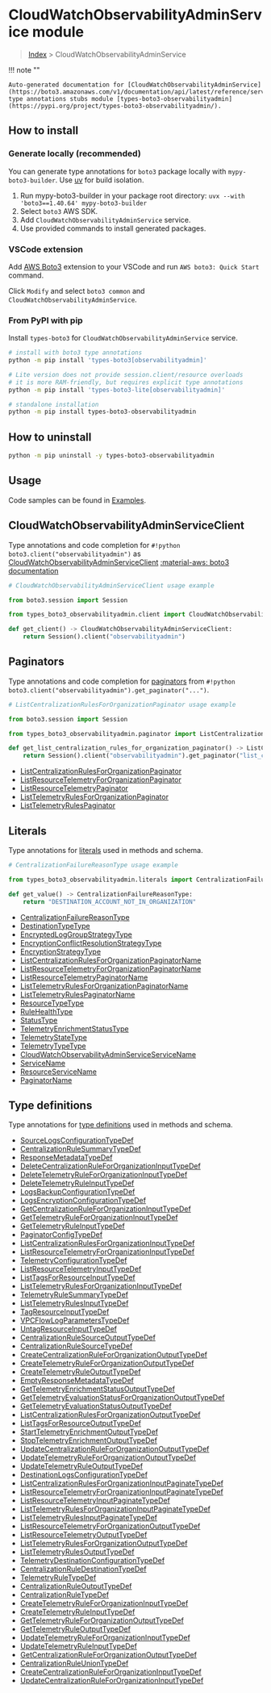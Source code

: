 #  CloudWatchObservabilityAdminService module

> [Index](../README.md) > CloudWatchObservabilityAdminService

!!! note ""

    Auto-generated documentation for [CloudWatchObservabilityAdminService](https://boto3.amazonaws.com/v1/documentation/api/latest/reference/services/observabilityadmin.html#cloudwatchobservabilityadminservice)
    type annotations stubs module [types-boto3-observabilityadmin](https://pypi.org/project/types-boto3-observabilityadmin/).

## How to install

### Generate locally (recommended)

You can generate type annotations for `boto3` package locally with `mypy-boto3-builder`.
Use [uv](https://docs.astral.sh/uv/getting-started/installation/) for build isolation.

1. Run mypy-boto3-builder in your package root directory: `uvx --with 'boto3==1.40.64' mypy-boto3-builder`
1. Select `boto3` AWS SDK.
1. Add `CloudWatchObservabilityAdminService` service.
1. Use provided commands to install generated packages.


### VSCode extension

Add [AWS Boto3](https://marketplace.visualstudio.com/items?itemName=Boto3typed.boto3-ide)
extension to your VSCode and run `AWS boto3: Quick Start` command.

Click `Modify` and select `boto3 common` and `CloudWatchObservabilityAdminService`.


### From PyPI with pip

Install `types-boto3` for `CloudWatchObservabilityAdminService` service.

```bash
# install with boto3 type annotations
python -m pip install 'types-boto3[observabilityadmin]'

# Lite version does not provide session.client/resource overloads
# it is more RAM-friendly, but requires explicit type annotations
python -m pip install 'types-boto3-lite[observabilityadmin]'

# standalone installation
python -m pip install types-boto3-observabilityadmin
```



## How to uninstall

```bash
python -m pip uninstall -y types-boto3-observabilityadmin
```

## Usage

Code samples can be found in [Examples](./usage.md).

## CloudWatchObservabilityAdminServiceClient

Type annotations and code completion for  `#!python boto3.client("observabilityadmin")` as [CloudWatchObservabilityAdminServiceClient](./client.md)
[:material-aws: boto3 documentation](https://boto3.amazonaws.com/v1/documentation/api/latest/reference/services/observabilityadmin.html#CloudWatchObservabilityAdminService.Client)

```python
# CloudWatchObservabilityAdminServiceClient usage example

from boto3.session import Session

from types_boto3_observabilityadmin.client import CloudWatchObservabilityAdminServiceClient

def get_client() -> CloudWatchObservabilityAdminServiceClient:
    return Session().client("observabilityadmin")
```


## Paginators

Type annotations and code completion for [paginators](./paginators.md)
from `#!python boto3.client("observabilityadmin").get_paginator("...")`.

```python
# ListCentralizationRulesForOrganizationPaginator usage example

from boto3.session import Session

from types_boto3_observabilityadmin.paginator import ListCentralizationRulesForOrganizationPaginator

def get_list_centralization_rules_for_organization_paginator() -> ListCentralizationRulesForOrganizationPaginator:
    return Session().client("observabilityadmin").get_paginator("list_centralization_rules_for_organization"))
```

- [ListCentralizationRulesForOrganizationPaginator](./paginators.md#listcentralizationrulesfororganizationpaginator)
- [ListResourceTelemetryForOrganizationPaginator](./paginators.md#listresourcetelemetryfororganizationpaginator)
- [ListResourceTelemetryPaginator](./paginators.md#listresourcetelemetrypaginator)
- [ListTelemetryRulesForOrganizationPaginator](./paginators.md#listtelemetryrulesfororganizationpaginator)
- [ListTelemetryRulesPaginator](./paginators.md#listtelemetryrulespaginator)









## Literals

Type annotations for [literals](./literals.md) used in methods and schema.

```python
# CentralizationFailureReasonType usage example

from types_boto3_observabilityadmin.literals import CentralizationFailureReasonType

def get_value() -> CentralizationFailureReasonType:
    return "DESTINATION_ACCOUNT_NOT_IN_ORGANIZATION"
```

- [CentralizationFailureReasonType](./literals.md#centralizationfailurereasontype)
- [DestinationTypeType](./literals.md#destinationtypetype)
- [EncryptedLogGroupStrategyType](./literals.md#encryptedloggroupstrategytype)
- [EncryptionConflictResolutionStrategyType](./literals.md#encryptionconflictresolutionstrategytype)
- [EncryptionStrategyType](./literals.md#encryptionstrategytype)
- [ListCentralizationRulesForOrganizationPaginatorName](./literals.md#listcentralizationrulesfororganizationpaginatorname)
- [ListResourceTelemetryForOrganizationPaginatorName](./literals.md#listresourcetelemetryfororganizationpaginatorname)
- [ListResourceTelemetryPaginatorName](./literals.md#listresourcetelemetrypaginatorname)
- [ListTelemetryRulesForOrganizationPaginatorName](./literals.md#listtelemetryrulesfororganizationpaginatorname)
- [ListTelemetryRulesPaginatorName](./literals.md#listtelemetryrulespaginatorname)
- [ResourceTypeType](./literals.md#resourcetypetype)
- [RuleHealthType](./literals.md#rulehealthtype)
- [StatusType](./literals.md#statustype)
- [TelemetryEnrichmentStatusType](./literals.md#telemetryenrichmentstatustype)
- [TelemetryStateType](./literals.md#telemetrystatetype)
- [TelemetryTypeType](./literals.md#telemetrytypetype)
- [CloudWatchObservabilityAdminServiceServiceName](./literals.md#cloudwatchobservabilityadminserviceservicename)
- [ServiceName](./literals.md#servicename)
- [ResourceServiceName](./literals.md#resourceservicename)
- [PaginatorName](./literals.md#paginatorname)




## Type definitions

Type annotations for [type definitions](./type_defs.md) used in methods and schema.

- [SourceLogsConfigurationTypeDef](./type_defs.md#sourcelogsconfigurationtypedef)
- [CentralizationRuleSummaryTypeDef](./type_defs.md#centralizationrulesummarytypedef)
- [ResponseMetadataTypeDef](./type_defs.md#responsemetadatatypedef)
- [DeleteCentralizationRuleForOrganizationInputTypeDef](./type_defs.md#deletecentralizationrulefororganizationinputtypedef)
- [DeleteTelemetryRuleForOrganizationInputTypeDef](./type_defs.md#deletetelemetryrulefororganizationinputtypedef)
- [DeleteTelemetryRuleInputTypeDef](./type_defs.md#deletetelemetryruleinputtypedef)
- [LogsBackupConfigurationTypeDef](./type_defs.md#logsbackupconfigurationtypedef)
- [LogsEncryptionConfigurationTypeDef](./type_defs.md#logsencryptionconfigurationtypedef)
- [GetCentralizationRuleForOrganizationInputTypeDef](./type_defs.md#getcentralizationrulefororganizationinputtypedef)
- [GetTelemetryRuleForOrganizationInputTypeDef](./type_defs.md#gettelemetryrulefororganizationinputtypedef)
- [GetTelemetryRuleInputTypeDef](./type_defs.md#gettelemetryruleinputtypedef)
- [PaginatorConfigTypeDef](./type_defs.md#paginatorconfigtypedef)
- [ListCentralizationRulesForOrganizationInputTypeDef](./type_defs.md#listcentralizationrulesfororganizationinputtypedef)
- [ListResourceTelemetryForOrganizationInputTypeDef](./type_defs.md#listresourcetelemetryfororganizationinputtypedef)
- [TelemetryConfigurationTypeDef](./type_defs.md#telemetryconfigurationtypedef)
- [ListResourceTelemetryInputTypeDef](./type_defs.md#listresourcetelemetryinputtypedef)
- [ListTagsForResourceInputTypeDef](./type_defs.md#listtagsforresourceinputtypedef)
- [ListTelemetryRulesForOrganizationInputTypeDef](./type_defs.md#listtelemetryrulesfororganizationinputtypedef)
- [TelemetryRuleSummaryTypeDef](./type_defs.md#telemetryrulesummarytypedef)
- [ListTelemetryRulesInputTypeDef](./type_defs.md#listtelemetryrulesinputtypedef)
- [TagResourceInputTypeDef](./type_defs.md#tagresourceinputtypedef)
- [VPCFlowLogParametersTypeDef](./type_defs.md#vpcflowlogparameterstypedef)
- [UntagResourceInputTypeDef](./type_defs.md#untagresourceinputtypedef)
- [CentralizationRuleSourceOutputTypeDef](./type_defs.md#centralizationrulesourceoutputtypedef)
- [CentralizationRuleSourceTypeDef](./type_defs.md#centralizationrulesourcetypedef)
- [CreateCentralizationRuleForOrganizationOutputTypeDef](./type_defs.md#createcentralizationrulefororganizationoutputtypedef)
- [CreateTelemetryRuleForOrganizationOutputTypeDef](./type_defs.md#createtelemetryrulefororganizationoutputtypedef)
- [CreateTelemetryRuleOutputTypeDef](./type_defs.md#createtelemetryruleoutputtypedef)
- [EmptyResponseMetadataTypeDef](./type_defs.md#emptyresponsemetadatatypedef)
- [GetTelemetryEnrichmentStatusOutputTypeDef](./type_defs.md#gettelemetryenrichmentstatusoutputtypedef)
- [GetTelemetryEvaluationStatusForOrganizationOutputTypeDef](./type_defs.md#gettelemetryevaluationstatusfororganizationoutputtypedef)
- [GetTelemetryEvaluationStatusOutputTypeDef](./type_defs.md#gettelemetryevaluationstatusoutputtypedef)
- [ListCentralizationRulesForOrganizationOutputTypeDef](./type_defs.md#listcentralizationrulesfororganizationoutputtypedef)
- [ListTagsForResourceOutputTypeDef](./type_defs.md#listtagsforresourceoutputtypedef)
- [StartTelemetryEnrichmentOutputTypeDef](./type_defs.md#starttelemetryenrichmentoutputtypedef)
- [StopTelemetryEnrichmentOutputTypeDef](./type_defs.md#stoptelemetryenrichmentoutputtypedef)
- [UpdateCentralizationRuleForOrganizationOutputTypeDef](./type_defs.md#updatecentralizationrulefororganizationoutputtypedef)
- [UpdateTelemetryRuleForOrganizationOutputTypeDef](./type_defs.md#updatetelemetryrulefororganizationoutputtypedef)
- [UpdateTelemetryRuleOutputTypeDef](./type_defs.md#updatetelemetryruleoutputtypedef)
- [DestinationLogsConfigurationTypeDef](./type_defs.md#destinationlogsconfigurationtypedef)
- [ListCentralizationRulesForOrganizationInputPaginateTypeDef](./type_defs.md#listcentralizationrulesfororganizationinputpaginatetypedef)
- [ListResourceTelemetryForOrganizationInputPaginateTypeDef](./type_defs.md#listresourcetelemetryfororganizationinputpaginatetypedef)
- [ListResourceTelemetryInputPaginateTypeDef](./type_defs.md#listresourcetelemetryinputpaginatetypedef)
- [ListTelemetryRulesForOrganizationInputPaginateTypeDef](./type_defs.md#listtelemetryrulesfororganizationinputpaginatetypedef)
- [ListTelemetryRulesInputPaginateTypeDef](./type_defs.md#listtelemetryrulesinputpaginatetypedef)
- [ListResourceTelemetryForOrganizationOutputTypeDef](./type_defs.md#listresourcetelemetryfororganizationoutputtypedef)
- [ListResourceTelemetryOutputTypeDef](./type_defs.md#listresourcetelemetryoutputtypedef)
- [ListTelemetryRulesForOrganizationOutputTypeDef](./type_defs.md#listtelemetryrulesfororganizationoutputtypedef)
- [ListTelemetryRulesOutputTypeDef](./type_defs.md#listtelemetryrulesoutputtypedef)
- [TelemetryDestinationConfigurationTypeDef](./type_defs.md#telemetrydestinationconfigurationtypedef)
- [CentralizationRuleDestinationTypeDef](./type_defs.md#centralizationruledestinationtypedef)
- [TelemetryRuleTypeDef](./type_defs.md#telemetryruletypedef)
- [CentralizationRuleOutputTypeDef](./type_defs.md#centralizationruleoutputtypedef)
- [CentralizationRuleTypeDef](./type_defs.md#centralizationruletypedef)
- [CreateTelemetryRuleForOrganizationInputTypeDef](./type_defs.md#createtelemetryrulefororganizationinputtypedef)
- [CreateTelemetryRuleInputTypeDef](./type_defs.md#createtelemetryruleinputtypedef)
- [GetTelemetryRuleForOrganizationOutputTypeDef](./type_defs.md#gettelemetryrulefororganizationoutputtypedef)
- [GetTelemetryRuleOutputTypeDef](./type_defs.md#gettelemetryruleoutputtypedef)
- [UpdateTelemetryRuleForOrganizationInputTypeDef](./type_defs.md#updatetelemetryrulefororganizationinputtypedef)
- [UpdateTelemetryRuleInputTypeDef](./type_defs.md#updatetelemetryruleinputtypedef)
- [GetCentralizationRuleForOrganizationOutputTypeDef](./type_defs.md#getcentralizationrulefororganizationoutputtypedef)
- [CentralizationRuleUnionTypeDef](./type_defs.md#centralizationruleuniontypedef)
- [CreateCentralizationRuleForOrganizationInputTypeDef](./type_defs.md#createcentralizationrulefororganizationinputtypedef)
- [UpdateCentralizationRuleForOrganizationInputTypeDef](./type_defs.md#updatecentralizationrulefororganizationinputtypedef)

